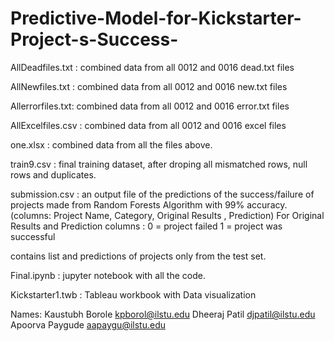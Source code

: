 # Predictive-Model-for-Kickstarter-Project-s-Success-

AllDeadfiles.txt : combined data from all 0012 and 0016 dead.txt files

AllNewfiles.txt : combined data from all 0012 and 0016 new.txt files


Allerrorfiles.txt: combined data from all 0012 and 0016 error.txt files


AllExcelfiles.csv : combined data from all 0012 and 0016 excel files


one.xlsx : combined data from all the files above.



train9.csv : final training dataset, after droping all mismatched rows, null rows and duplicates.

submission.csv : an output file of the predictions of the success/failure of projects made from Random Forests Algorithm with 99% accuracy. 
(columns: Project Name, Category, Original Results , Prediction) 
For Original Results and Prediction columns :
0 = project failed
1 = project was successful

contains list and predictions of projects only from the test set.

Final.ipynb : jupyter notebook with all the code.



Kickstarter1.twb : Tableau workbook with Data visualization


Names:
Kaustubh Borole   kpborol@ilstu.edu
Dheeraj Patil	  djpatil@ilstu.edu
Apoorva Paygude   aapaygu@ilstu.edu
